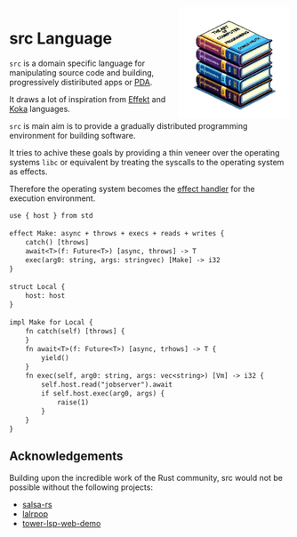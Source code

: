 <img src="taocp.png" align="right" width="200px" />


# src Language

`src` is a domain specific language for manipulating source code and building, progressively distiributed apps or [PDA](https://fistfulofbytes.com/progressive-distributed-apps/).

It draws a lot of inspiration from [Effekt](https://www.effekt-lang.org/) and [Koka](https://koka-lang.github.io/koka/doc/kokaspec.html) languages.

`src` is main aim is to provide a gradually distributed programming
environment for building software. 

It tries to achive these goals by providing a thin veneer over the operating systems `libc` or equivalent by treating the syscalls to the operating system as effects.

Therefore the operating system becomes the [effect handler](https://effect-handlers.org/) for the execution environment.
 
```src
use { host } from std

effect Make: async + throws + execs + reads + writes {
    catch() [throws]
    await<T>(f: Future<T>) [async, throws] -> T
    exec(arg0: string, args: stringvec) [Make] -> i32
}

struct Local {
    host: host
}

impl Make for Local {
    fn catch(self) [throws] {
    }
    fn await<T>(f: Future<T>) [async, trhows] -> T {
        yield()
    }
    fn exec(self, arg0: string, args: vec<string>) [Vm] -> i32 {
        self.host.read("jobserver").await
        if self.host.exec(arg0, args) {
            raise(1)
        }
    }
}
```

## Acknowledgements

Building upon the incredible work of the Rust community, src would not be possible without the following projects:

- [salsa-rs](https://github.com/salsa-rs/salsa)
- [lalrpop](https://github.com/lalrpop/lalrpop)
- [tower-lsp-web-demo](https://github.com/silvanshade/tower-lsp-web-demo)